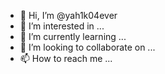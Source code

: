 - 👋 Hi, I’m @yah1k04ever
- 👀 I’m interested in ...
- 🌱 I’m currently learning ...
- 💞️ I’m looking to collaborate on ...
- 📫 How to reach me ...

<!---
yah1k04ever/yah1k04ever is a ✨ special ✨ repository because its `README.md` (this file) appears on your GitHub profile.
You can click the Preview link to take a look at your changes.
--->
